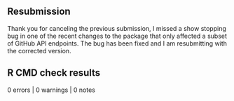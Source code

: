 ## Resubmission

Thank you for canceling the previous submission, I missed a show stopping bug in one of the recent changes to the package that only affected a subset of GitHub API endpoints. The bug has been fixed and I am resubmitting with the corrected version.

## R CMD check results

0 errors | 0 warnings | 0 notes

